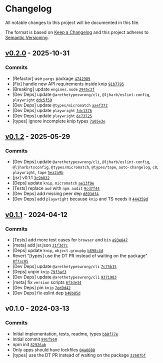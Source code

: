 # Changelog

All notable changes to this project will be documented in this file.

The format is based on [Keep a Changelog](https://keepachangelog.com/en/1.0.0/)
and this project adheres to [Semantic Versioning](https://semver.org/spec/v2.0.0.html).

## [v0.2.0](https://github.com/ljharb/unused-files/compare/v0.1.2...v0.2.0) - 2025-10-31

### Commits

- [Refactor] use `pargs` package [`4742989`](https://github.com/ljharb/unused-files/commit/474298940a86f4a60e99d860d12f217d9f19dba8)
- [Fix] handle new API requirements inside knip [`91b7795`](https://github.com/ljharb/unused-files/commit/91b77959a27407a5d8ec23f77b8f829046f0ed9b)
- [Breaking] update `engines.node` [`2945c2f`](https://github.com/ljharb/unused-files/commit/2945c2fabc93fcdcc0896e1b19fba4f80278edc2)
- [Dev Deps] update `@arethetypeswrong/cli`, `@ljharb/eslint-config`, `playwright` [`ddc5f59`](https://github.com/ljharb/unused-files/commit/ddc5f5962db7c642698d3b05e88034aa7b676934)
- [Dev Deps] update `@types/micromatch` [`aaef372`](https://github.com/ljharb/unused-files/commit/aaef3722dddb3fc4b1c250ba459e798d5e32889b)
- [Dev Deps] update `playwright` [`fdc1376`](https://github.com/ljharb/unused-files/commit/fdc137615f2d2a6915fe23ef9a518e60c2811367)
- [Dev Deps] update `playwright` [`dc73725`](https://github.com/ljharb/unused-files/commit/dc73725fc08fef10edb3d909ecf11fd962fd85c8)
- [types] ignore incomplete knip types [`7a05e3e`](https://github.com/ljharb/unused-files/commit/7a05e3e1d74e90dfff7f72c35fef8b667c5e5b26)

## [v0.1.2](https://github.com/ljharb/unused-files/compare/v0.1.1...v0.1.2) - 2025-05-29

### Commits

- [Dev Deps] update `@arethetypeswrong/cli`, `@ljharb/eslint-config`, `@ljharb/tsconfig`, `@types/micromatch`, `@types/tape`, `auto-changelog`, `c8`, `playwright`, `tape` [`5ea2a9b`](https://github.com/ljharb/unused-files/commit/5ea2a9b60474033374e143a524b13dfeaeac3e9b)
- [jsr] v0.1.1 [`3c9b832`](https://github.com/ljharb/unused-files/commit/3c9b8326b3b3d203fea7467d80f2d39246f53c69)
- [Deps] update `knip`, `micromatch` [`ae13f9e`](https://github.com/ljharb/unused-files/commit/ae13f9e01ca10e7de50a11fb1af4c5a45a0c4ece)
- [Tests] replace `aud` with `npm audit` [`9cd7f44`](https://github.com/ljharb/unused-files/commit/9cd7f44ca05ae87d1be364113d732e897c622ddb)
- [Dev Deps] add missing peer dep [`d893df4`](https://github.com/ljharb/unused-files/commit/d893df4293dd7a73ba2cca2b0682e057a9b41416)
- [Dev Deps] add `playwright` because `knip` and TS needs it [`444359d`](https://github.com/ljharb/unused-files/commit/444359db8c78b4d15371c10aeacecebcc72c62f9)

## [v0.1.1](https://github.com/ljharb/unused-files/compare/v0.1.0...v0.1.1) - 2024-04-12

### Commits

- [Tests] add more test cases for `browser` and `bin` [`a93e847`](https://github.com/ljharb/unused-files/commit/a93e8473b8dad08f6498b47a4f9bd4440632cfb6)
- [meta] add jsr.json [`21f3d7c`](https://github.com/ljharb/unused-files/commit/21f3d7c74fb77b9ebba37589a085322c2d7f05e2)
- [Deps] update `knip`, `object.groupby` [`b898c4d`](https://github.com/ljharb/unused-files/commit/b898c4d45a5d3e946b6906d7eab7bffa73f125f3)
- Revert "[types] use the DT PR instead of waiting on the package" [`8f7ac05`](https://github.com/ljharb/unused-files/commit/8f7ac051180d98bc7950e002691367de00b52752)
- [Dev Deps] update `@arethetypeswrong/cli` [`7c75b15`](https://github.com/ljharb/unused-files/commit/7c75b15fac89bcf0273a59e013ea953c2568475b)
- [Deps] unpin `knip` [`79f3af3`](https://github.com/ljharb/unused-files/commit/79f3af39a58fb7019d25dba906548e7a85a6bd86)
- [Dev Deps] update `@arethetypeswrong/cli` [`9371983`](https://github.com/ljharb/unused-files/commit/9371983007a762de5601d6750e2e192f9f80e51a)
- [meta] fix `version` scripts [`6f3de34`](https://github.com/ljharb/unused-files/commit/6f3de34fe90cefec79b1f3553d2429433b2a9e12)
- [Dev Deps] pin `knip` [`7ed9d42`](https://github.com/ljharb/unused-files/commit/7ed9d4268e87f33fc2c57e077bff2567503b7c7a)
- [Dev Deps] fix eslint dep [`b48b85d`](https://github.com/ljharb/unused-files/commit/b48b85d787dc4bc481beb13fe87c872b6616102c)

## v0.1.0 - 2024-03-13

### Commits

- Initial implementation, tests, readme, types [`bb8f77e`](https://github.com/ljharb/unused-files/commit/bb8f77e0de26f496a1b31f93fc5d6cedf6b81c32)
- Initial commit [`891f569`](https://github.com/ljharb/unused-files/commit/891f56957344e97a98628b4b3c51bd9a4c617a78)
- npm init [`82926ab`](https://github.com/ljharb/unused-files/commit/82926ab583b8cdd4603ac92bd06461a32c5138be)
- Only apps should have lockfiles [`04a0888`](https://github.com/ljharb/unused-files/commit/04a088837dbc0f441c57b2244591454fd8b9e563)
- [types] use the DT PR instead of waiting on the package [`32687bf`](https://github.com/ljharb/unused-files/commit/32687bfa844a97e64ef0cf24abd20e806991f0d1)
